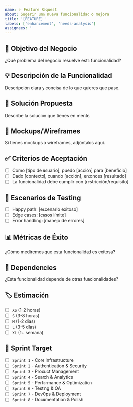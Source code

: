 ```yaml
---
name: ✨ Feature Request
about: Sugerir una nueva funcionalidad o mejora
title: '[FEATURE] '
labels: ['enhancement', 'needs-analysis']
assignees: ''
---
```


## 🎯 Objetivo del Negocio

¿Qué problema del negocio resuelve esta funcionalidad?

## 💡 Descripción de la Funcionalidad

Descripción clara y concisa de lo que quieres que pase.

## 🔧 Solución Propuesta

Describe la solución que tienes en mente.

## 🎨 Mockups/Wireframes

Si tienes mockups o wireframes, adjúntalos aquí.

## ✅ Criterios de Aceptación

- [ ] Como [tipo de usuario], puedo [acción] para [beneficio]
- [ ] Dado [contexto], cuando [acción], entonces [resultado]
- [ ] La funcionalidad debe cumplir con [restricción/requisito]

## 🧪 Escenarios de Testing

- [ ] Happy path: [escenario exitoso]
- [ ] Edge cases: [casos límite]
- [ ] Error handling: [manejo de errores]

## 📊 Métricas de Éxito

¿Cómo mediremos que esta funcionalidad es exitosa?

## 🔗 Dependencies

¿Esta funcionalidad depende de otras funcionalidades?

## 🏷️ Estimación

- [ ] `XS` (1-2 horas)
- [ ] `S` (3-8 horas)
- [ ] `M` (1-2 días)
- [ ] `L` (3-5 días)
- [ ] `XL` (1+ semana)

## 🎯 Sprint Target

- [ ] `Sprint 1` - Core Infrastructure
- [ ] `Sprint 2` - Authentication & Security
- [ ] `Sprint 3` - Product Management
- [ ] `Sprint 4` - Search & Analytics
- [ ] `Sprint 5` - Performance & Optimization
- [ ] `Sprint 6` - Testing & QA
- [ ] `Sprint 7` - DevOps & Deployment
- [ ] `Sprint 8` - Documentation & Polish
